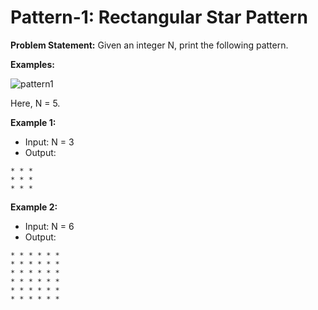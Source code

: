# Pattern-1: Rectangular Star Pattern

**Problem Statement:** Given an integer N, print the following pattern.

**Examples:**

![pattern1](https://github.com/user-attachments/assets/1108cc46-a286-421d-98b3-2cdba9c2c400)

Here, N = 5.

**Example 1:**
- Input: N = 3
- Output:
```
* * *
* * *
* * *
```

**Example 2:**
- Input: N = 6
- Output:
```
* * * * * *
* * * * * *
* * * * * *
* * * * * *
* * * * * *
* * * * * *
```

